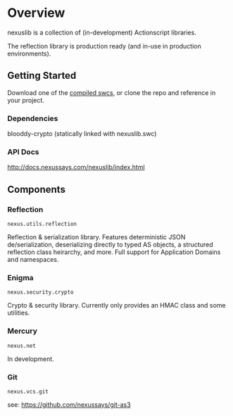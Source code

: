 # Overview

nexuslib is a collection of (in-development) Actionscript libraries.

The reflection library is production ready (and in-use in production environments).

## Getting Started

Download one of the [compiled swcs](http://public.nexussays.com/code/nexuslib/index.html), or clone the repo and reference in your project.

### Dependencies

blooddy-crypto (statically linked with nexuslib.swc)

### API Docs

http://docs.nexussays.com/nexuslib/index.html

## Components

### Reflection

`nexus.utils.reflection`

Reflection & serialization library. Features deterministic JSON de/serialization, deserializing directly to typed AS objects, a structured reflection class heirarchy, and more. Full support for Application Domains and namespaces.

### Enigma

`nexus.security.crypto`

Crypto & security library. Currently only provides an HMAC class and some utilities.

### Mercury

`nexus.net`

In development.

### Git

`nexus.vcs.git`

see: https://github.com/nexussays/git-as3
